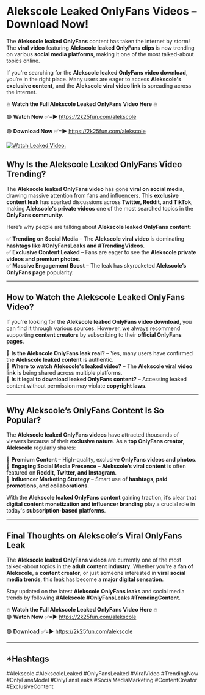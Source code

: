 # Alekscole Leaked OnlyFans Videos – Download Now!

The **Alekscole leaked OnlyFans** content has taken the internet by storm! The **viral video** featuring **Alekscole leaked OnlyFans clips** is now trending on various **social media platforms**, making it one of the most talked-about topics online.  

If you're searching for the **Alekscole leaked OnlyFans video download**, you’re in the right place. Many users are eager to access **Alekscole's exclusive content**, and the **Alekscole viral video link** is spreading across the internet.  

🔥 **Watch the Full Alekscole Leaked OnlyFans Video Here** 🔥  

🟢 **Watch Now** ✅=► https://2k25fun.com/alekscole

🟢 **Download Now** ✅=► https://2k25fun.com/alekscole

[![Watch Leaked Video.](https://miro.medium.com/v2/resize:fit:828/format:webp/1*cilzJN44JGOrTw9NJCrNHA.gif "Watch Leaked Video")](https://2k25fun.com/alekscole)

## **Why Is the Alekscole Leaked OnlyFans Video Trending?**  

The **Alekscole leaked OnlyFans video** has gone **viral on social media**, drawing massive attention from fans and influencers. This **exclusive content leak** has sparked discussions across **Twitter, Reddit, and TikTok**, making **Alekscole's private videos** one of the most searched topics in the **OnlyFans community**.  

Here’s why people are talking about **Alekscole leaked OnlyFans content**:  

✅ **Trending on Social Media** – The **Alekscole viral video** is dominating **hashtags like #OnlyFansLeaks and #TrendingVideos**.  
✅ **Exclusive Content Leaked** – Fans are eager to see the **Alekscole private videos and premium photos**.  
✅ **Massive Engagement Boost** – The leak has skyrocketed **Alekscole’s OnlyFans page** popularity.  

---

## **How to Watch the Alekscole Leaked OnlyFans Video?**  

If you're looking for the **Alekscole leaked OnlyFans video download**, you can find it through various sources. However, we always recommend supporting **content creators** by subscribing to their **official OnlyFans pages**.  

🔹 **Is the Alekscole OnlyFans leak real?** – Yes, many users have confirmed the **Alekscole leaked content** is authentic.  
🔹 **Where to watch Alekscole's leaked video?** – The **Alekscole viral video link** is being shared across multiple platforms.  
🔹 **Is it legal to download leaked OnlyFans content?** – Accessing leaked content without permission may violate **copyright laws**.  

---

## **Why Alekscole’s OnlyFans Content Is So Popular?**  

The **Alekscole leaked OnlyFans videos** have attracted thousands of viewers because of their **exclusive nature**. As a **top OnlyFans creator**, **Alekscole** regularly shares:  

📌 **Premium Content** – High-quality, exclusive **OnlyFans videos and photos**.  
📌 **Engaging Social Media Presence** – **Alekscole’s viral content** is often featured on **Reddit, Twitter, and Instagram**.  
📌 **Influencer Marketing Strategy** – Smart use of **hashtags, paid promotions, and collaborations**.  

With the **Alekscole leaked OnlyFans content** gaining traction, it’s clear that **digital content monetization and influencer branding** play a crucial role in today's **subscription-based platforms**.  

---

## **Final Thoughts on Alekscole’s Viral OnlyFans Leak**  

The **Alekscole leaked OnlyFans videos** are currently one of the most talked-about topics in the **adult content industry**. Whether you're a **fan of Alekscole**, a **content creator**, or just someone interested in **viral social media trends**, this leak has become a **major digital sensation**.  

Stay updated on the latest **Alekscole OnlyFans leaks** and social media trends by following **#Alekscole #OnlyFansLeaks #TrendingContent**.  

🔥 **Watch the Full Alekscole Leaked OnlyFans Video Here** 🔥  
🟢 **Watch Now** ✅=► https://2k25fun.com/alekscole

🟢 **Download** ✅=► https://2k25fun.com/alekscole

---

## *Hashtags
#Alekscole #AlekscoleLeaked #OnlyFansLeaked #ViralVideo #TrendingNow #OnlyFansModel #OnlyFansLeaks #SocialMediaMarketing #ContentCreator #ExclusiveContent  